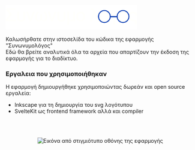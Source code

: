 <img 
  src="static/Synonimologos.svg"
  width="350px"
/>

Καλωσήρθατε στην ιστοσελίδα του κώδικα της εφαρμογής "Συνωνυμολόγος" <br />
Εδώ θα βρείτε αναλυτικά όλα τα αρχεία που απαρτίζουν την έκδοση της εφαρμογής για το διαδίκτυο.

### Εργαλεια που χρησιμοποιήθηκαν

Η εφαρμογή δημιουργήθηκε χρησιμοποιώντας δωρεάν και open source εργαλεία:

  - Inkscape για τη δημιουργία του svg λογότυπου
  - SvelteKit ως frontend framework αλλά και compiler

<br />
<br />

<p align="center">
  <img 
    src="https://imgur.com/xIGVowY.png" 
    alt="Εικόνα από στιγμιότυπο οθόνης της εφαρμογής"
    width="400px"
  />
</p>
